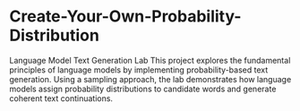 # Create-Your-Own-Probability-Distribution
Language Model Text Generation Lab This project explores the fundamental principles of language models by implementing probability-based text generation. Using a sampling approach, the lab demonstrates how language models assign probability distributions to candidate words and generate coherent text continuations.
